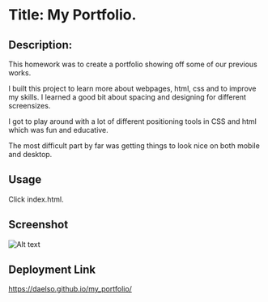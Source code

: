 # Title: My Portfolio.

## Description:
This homework was to create a portfolio showing off some of our previous works.

I built this project to learn more about webpages, html, css and to improve my skills. I learned a good bit about spacing and designing for different screensizes.

I got to play around with a lot of different positioning tools in CSS and html which was fun and educative. 

The most difficult part by far was getting things to look nice on both mobile and desktop.

## Usage 
Click index.html.

## Screenshot
![Alt text](https://i.gyazo.com/faa325b9f4642c6326213f56335379b2.png "Desktop screenshot")

## Deployment Link
https://daelso.github.io/my_portfolio/
